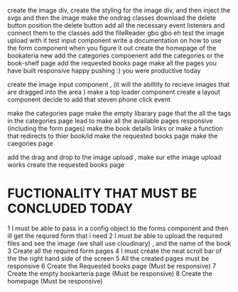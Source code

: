 create the image div,
create the styling for the image div, and then inject the svgs and then the image
make the ondrag classes
download the delete button
position the delete button
add all the necessary event listeners and connect them to the classes
add the fileReader  gbo gbo eh
test the image upload with it
test input component
write a documentation on how to use the form component when you figure it out
create the homepage of the bookateria new
add the categories compoenent
add the categories or the book-shelf page
add the requested books page 
make all the pages you have built responsive
happy pushing :) you were productive today

 
create the image input component , (it will the abiltity to recieve images that are dragged into the area   )
make a top loader component
create a layout component
decide to add that steven phone click event


<!-- final fight -->
<!-- add the font -->
<!-- create the homepage -->
<!-- create the login, sign up and sign in pages -->
<!-- fix the right buttons on all the right pages -->
<!-- fix all the links frotm the home page and beyond -->
make the categories page
make the empty libarary page that the all the tags in the categories page lead to 
make all the available pages responsive (including the form pages)
make the book details links or make a function that redirects to thier book/id
make the requested books page
make the caegories page



































add the drag and drop to the image upload , make sur ethe image upload works
create the requested books page





FUCTIONALITY THAT MUST BE CONCLUDED TODAY
==========================================

1  I must be able to pass in a config object to the forms component and then ill get the requred form that i need
2 I must be able to upload the required files and see the image (we shall use cloudinary) , and the name of the book
3 Create all the required form pages
4 I must create the neat scroll bar of the the right hand side of the screen
5 All the created pages must be responsive
6 Create the Requested books page (Must be responsive)
7 Create the empty bookarteria page (Must be responsive)
8 Create the homepage (Must be responsive)











